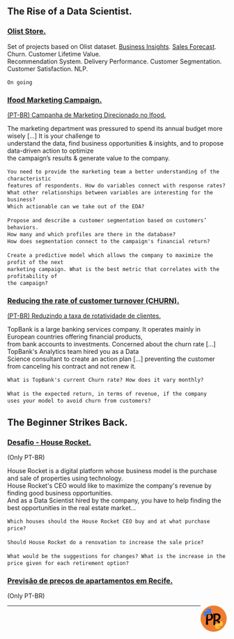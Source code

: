 ## The Rise of a Data Scientist.

### [Olist Store.](https://github.com/pauloreis-ds/olist)

Set of projects based on Olist dataset. [Business Insights](https://github.com/pauloreis-ds/olist/tree/main/business_questions_insights).
[Sales Forecast](https://github.com/pauloreis-ds/olist/tree/main/sales_prediction). Churn. Customer Lifetime Value.  <br>
Recommendation System. Delivery Performance. Customer Segmentation. Customer Satisfaction. NLP.

    On going

### [Ifood Marketing Campaign.](https://github.com/pauloreis-ds/ifood_marketing_campaign)
[(PT-BR) Campanha de Marketing Direcionado no Ifood.](https://sites.google.com/view/pauloreis/o-projetos/ifood-marketing-campaign) 

The marketing department was pressured to spend its annual budget more wisely [...] It is your challenge to <br>
understand the data, find business opportunities & insights, and to propose data-driven action to optimize <br>
the campaign’s results & generate value to the company.

    You need to provide the marketing team a better understanding of the characteristic 
    features of respondents. How do variables connect with response rates? 
    What other relationships between variables are interesting for the business? 
    Which actionable can we take out of the EDA?
    
    Propose and describe a customer segmentation based on customers’ behaviors.
    How many and which profiles are there in the database? 
    How does segmentation connect to the campaign's financial return?
    
    Create a predictive model which allows the company to maximize the profit of the next
    marketing campaign. What is the best metric that correlates with the profitability of
    the campaign?

### [Reducing the rate of customer turnover (CHURN).](https://github.com/pauloreis-ds/Projetos/tree/master/classification-churn)
[(PT-BR) Reduzindo a taxa de rotatividade de clientes.](https://sites.google.com/view/pauloreis/o-projetos/topbank-churn) 

TopBank is a large banking services company. It operates mainly in European countries offering financial products, <br>
from bank accounts to investments. Concerned about the churn rate [...] TopBank's Analytics team hired you as a Data <br> 
Science consultant to create an action plan [...] preventing the customer from canceling his contract and not renew it.

    What is TopBank's current Churn rate? How does it vary monthly?
    
    What is the expected return, in terms of revenue, if the company
    uses your model to avoid churn from customers?


## The Beginner Strikes Back.

### [Desafio - House Rocket.](https://github.com/pauloreis-ds/Projetos/tree/master/Desafio%20-%20House%20Rocket)
(Only PT-BR)

House Rocket is a digital platform whose business model is the purchase and sale of properties using technology.<br>
House Rocket's CEO would like to maximize the company's revenue by finding good business opportunities.<br>
And as a Data Scientist hired by the company, you have to help finding the best opportunities in the real estate market...

    Which houses should the House Rocket CEO buy and at what purchase price?

    Should House Rocket do a renovation to increase the sale price?

    What would be the suggestions for changes? What is the increase in the 
    price given for each retirement option? 


### [Previsão de preços de apartamentos em Recife.](https://github.com/pauloreis-ds/Projetos/tree/master/Previs%C3%A3o%20-%20Pre%C3%A7o%20Apartamentos%20Recife)
(Only PT-BR)

[<img align="right" width="60" height="60" src="https://github.com/pauloreis-ds/Paulo-Reis-Data-Science/blob/master/Paulo%20Reis/PRojects.png">](https://github.com/pauloreis-ds)

---

